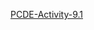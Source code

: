 <p><a href="https://demevengderrick.github.io/PCDE-Activity-9.1/" title="PCDE-Activity-9.1">PCDE-Activity-9.1</a></p>
